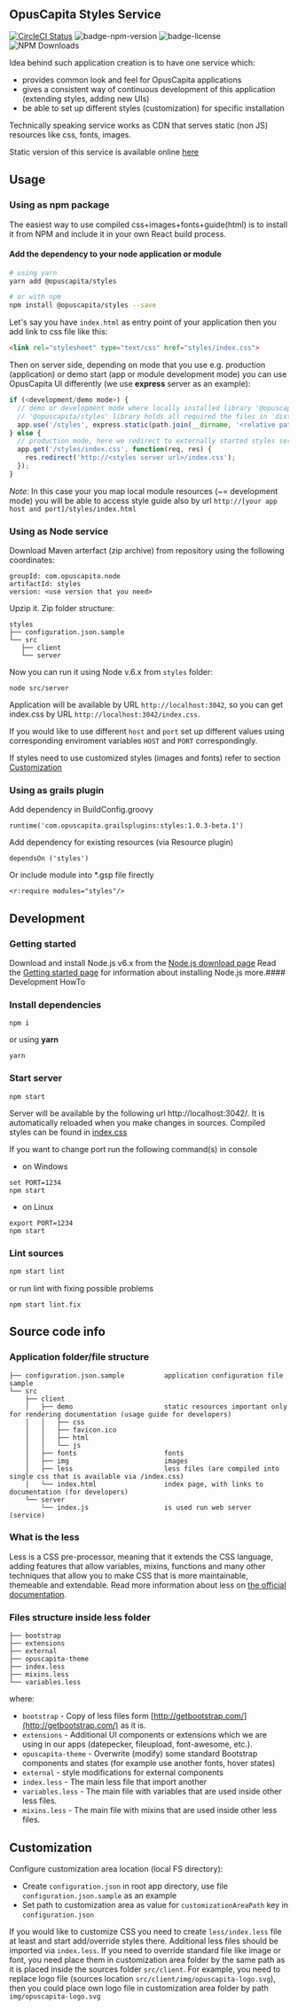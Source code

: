 ## OpusCapita Styles Service

[![CircleCI Status](https://circleci.com/gh/OpusCapita/styles/tree/master.svg?style=shield&circle-token=:circle-token)](https://circleci.com/gh/OpusCapita/styles)
![badge-npm-version](https://img.shields.io/npm/v/@opuscapita/styles.svg) 
![badge-license](https://img.shields.io/github/license/OpusCapita/styles.svg)
![NPM Downloads](https://img.shields.io/npm/dm/@opuscapita/styles.svg)

Idea behind such application creation is to have one service which:
- provides common look and feel for OpusCapita applications
- gives a consistent way of continuous development of this application (extending styles, adding new UIs)
- be able to set up different styles (customization) for specific installation

Technically speaking service works as CDN that serves static (non JS) resources like css, fonts, images.

Static version of this service is available online [here](https://opuscapita.github.io/styles)

## Usage

### Using as npm package
The easiest way to use compiled css+images+fonts+guide(html) is to install it from NPM and include it in your own React build process.

#### Add the dependency to your node application or module

```bash
# using yarn
yarn add @opuscapita/styles

# or with npm
npm install @opuscapita/styles --save
```

Let's say you have ```index.html``` as entry point of your application then you add link to css file like this:
```html
<link rel="stylesheet" type="text/css" href="styles/index.css">
```

Then on server side, depending on mode that you use e.g. production (application) or demo start (app or module development mode) you can use OpusCapita UI differently (we use **express** server as an example):
```javascript
if (<development/demo mode>) {
  // demo or development mode where locally installed library '@opuscapita/styles' files are used
  // '@opuscapita/styles' library holds all required the files in 'dist' folder
  app.use('/styles', express.static(path.join(__dirname, '<relative path to node_modules>/@opuscapita/styles/dist/npm')));
} else {
  // production mode, here we redirect to externally started styles service and its css exposed via http
  app.get('/styles/index.css', function(req, res) {
    res.redirect('http://<styles server url>/index.css');
  });
}
```

*Note:* In this case your you map local module resources (~= development mode) you will be able to access style guide also by url ```http://[your app host and port]/styles/index.html```

### Using as Node service
Download Maven arterfact (zip archive) from  repository using the following coordinates:
```
groupId: com.opuscapita.node
artifactId: styles
version: <use version that you need>
```
Upzip it. Zip folder structure:
```
styles
├── configuration.json.sample
└── src
   ├── client
   └── server
```
Now you can run it using Node v.6.x from `styles` folder:
```
node src/server
```
Application will be available by URL `http://localhost:3042`, so you can get index.css by URL `http://localhost:3042/index.css`.

If you would like to use different `host` and `port` set up different values using corresponding enviroment variables `HOST` and `PORT` correspondingly.

If styles need to use customized styles (images and fonts) refer to section [Customization](#-Customization)

### Using as grails plugin

Add dependency in BuildConfig.groovy
```
runtime('com.opuscapita.grailsplugins:styles:1.0.3-beta.1')
```
Add dependency for existing resources (via Resource plugin)
```
dependsOn ('styles')
```
Or include module into *.gsp file firectly
```
<r:require modules="styles"/>
```

## Development

### Getting started
Download and install Node.js v6.x from the [Node.js download page](https://nodejs.org/en/download/)
Read the [Getting started page](https://docs.npmjs.com/getting-started/installing-node) for information about installing Node.js more.#### Development HowTo

### Install dependencies
```
npm i
```
or using **yarn**
```
yarn
```

### Start server
```
npm start
```

Server will be available by the following url http://localhost:3042/. It is automatically reloaded when you make changes in sources.
Compiled styles can be found in [index.css](http://localhost:3042/index.css)

If you want to change port run the following command(s) in console
- on Windows
```
set PORT=1234
npm start
```
- on Linux
```
export PORT=1234
npm start
```

### Lint sources
```bash
npm start lint
```
or run lint with fixing possible problems
```
npm start lint.fix
```

## Source code info

### Application folder/file structure

 ```
 ├── configuration.json.sample          application configuration file sample
 └── src
     ├── client
     │   ├── demo                       static resources important only for rendering documentation (usage guide for developers)
     │   │   ├── css                     
     │   │   ├── favicon.ico
     │   │   ├── html
     │   │   └── js
     │   ├── fonts                      fonts
     │   ├── img                        images
     │   ├── less                       less files (are compiled into single css that is available via /index.css)
     │   └── index.html                 index page, with links to documentation (for developers)
     └── server
         └── index.js                   is used run web server (service)
 ```

### What is the less
Less is a CSS pre-processor, meaning that it extends the CSS language, adding features that allow variables, mixins, functions and many other techniques that allow you to make CSS that is more maintainable, themeable and extendable.
Read more information about less on [the official documentation](http://lesscss.org/features/#features-overview-feature).

### Files structure inside less folder

```
├── bootstrap
├── extensions
├── external
├── opuscapita-theme
├── index.less
├── mixins.less
└── variables.less
```
where:
* `bootstrap` - Copy of less files form [http://getbootstrap.com/](http://getbootstrap.com/) as it is.
* `extensions` - Additional UI components or extensions which we are using in our apps (datepecker, fileupload, font-awesome, etc.).
* `opuscapita-theme` - Overwrite (modify) some standard Bootstrap components and states (for example use another fonts, hover states)
* `external` - style modifications for external components
* `index.less` - The main less file that import another
* `variables.less` - The main file with variables that are used inside other less files.  
* `mixins.less` - The main file with mixins that are used inside other less files.  

## Customization

 Configure customization area location (local FS directory):
 * Create `configuration.json` in root app directory, use file `configuration.json.sample` as an example
 * Set path to customization area as value for `customizationAreaPath` key in `configuration.json`

 If you would like to customize CSS you need to create ```less/index.less``` file at least and start add/override styles there. Additional less files should be imported via `index.less`.
 If you need to override standard file like image or font, you need place them in customization area folder by the same path as it is placed inside the sources folder ```src/client```. For example, you need to replace logo file (sources location ```src/client/img/opuscapita-logo.svg```), then you could place own logo file in customization area folder by path ```img/opuscapita-logo.svg```
